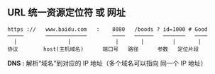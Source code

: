 ## URL 统一资源定位符 或 网址

```
https ://   www.baidu.com   :    8080   /boods ? id=1000 # Good
—————       —————————————        ————   ——————   ———————   ————
  |                |              |       |         |       |
协议        host(主机域名)      端口号   路径      参数   定位片段
```

**DNS :** 解析“域名”到对应的 IP 地址（多个域名可以指向 同一个 IP 地址）
